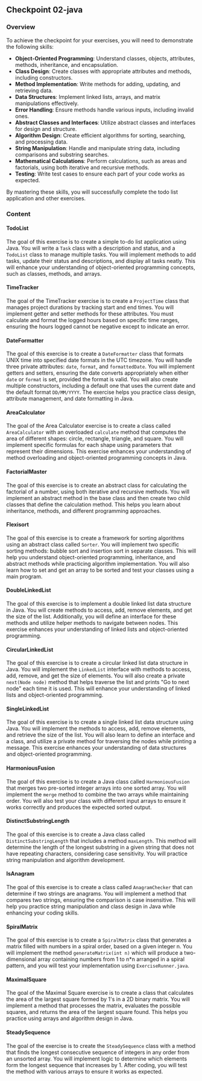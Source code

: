 ## Checkpoint 02-java

### Overview

To achieve the checkpoint for your exercises, you will need to demonstrate the
following skills:

- **Object-Oriented Programming**: Understand classes, objects, attributes,
  methods, inheritance, and encapsulation.
- **Class Design**: Create classes with appropriate attributes and methods,
  including constructors.
- **Method Implementation**: Write methods for adding, updating, and retrieving
  data.
- **Data Structures**: Implement linked lists, arrays, and matrix manipulations
  effectively.
- **Error Handling**: Ensure methods handle various inputs, including invalid
  ones.
- **Abstract Classes and Interfaces**: Utilize abstract classes and interfaces
  for design and structure.
- **Algorithm Design**: Create efficient algorithms for sorting, searching, and
  processing data.
- **String Manipulation**: Handle and manipulate string data, including
  comparisons and substring searches.
- **Mathematical Calculations**: Perform calculations, such as areas and
  factorials, using both iterative and recursive methods.
- **Testing**: Write test cases to ensure each part of your code works as
  expected.

By mastering these skills, you will successfully complete the todo list
application and other exercises.

### Content

#### TodoList

The goal of this exercise is to create a simple to-do list application using
Java. You will write a `Task` class with a description and status, and a
`TodoList` class to manage multiple tasks. You will implement methods to add
tasks, update their status and descriptions, and display all tasks neatly. This
will enhance your understanding of object-oriented programming concepts, such as
classes, methods, and arrays.

#### TimeTracker

The goal of the TimeTracker exercise is to create a `ProjectTime` class that
manages project durations by tracking start and end times. You will implement
getter and setter methods for these attributes. You must calculate and format
the logged hours based on specific time ranges, ensuring the hours logged cannot
be negative except to indicate an error.

#### DateFormatter

The goal of this exercise is to create a `DateFormatter` class that formats UNIX
time into specified date formats in the UTC timezone. You will handle three
private attributes: `date`, `format`, and `formattedDate`. You will implement
getters and setters, ensuring the date converts appropriately when either `date`
or `format` is set, provided the format is valid. You will also create multiple
constructors, including a default one that uses the current date and the default
format `DD/MM/YYYY`. The exercise helps you practice class design, attribute
management, and date formatting in Java.

#### AreaCalculator

The goal of the Area Calculator exercise is to create a class called
`AreaCalculator` with an overloaded `calculate` method that computes the area of
different shapes: circle, rectangle, triangle, and square. You will implement
specific formulas for each shape using parameters that represent their
dimensions. This exercise enhances your understanding of method overloading and
object-oriented programming concepts in Java.

#### FactorialMaster

The goal of this exercise is to create an abstract class for calculating the
factorial of a number, using both iterative and recursive methods. You will
implement an abstract method in the base class and then create two child classes
that define the calculation method. This helps you learn about inheritance,
methods, and different programming approaches.

#### Flexisort

The goal of this exercise is to create a framework for sorting algorithms using
an abstract class called `Sorter`. You will implement two specific sorting
methods: bubble sort and insertion sort in separate classes. This will help you
understand object-oriented programming, inheritance, and abstract methods while
practicing algorithm implementation. You will also learn how to set and get an
array to be sorted and test your classes using a main program.

#### DoubleLinkedList

The goal of this exercise is to implement a double linked list data structure in
Java. You will create methods to access, add, remove elements, and get the size
of the list. Additionally, you will define an interface for these methods and
utilize helper methods to navigate between nodes. This exercise enhances your
understanding of linked lists and object-oriented programming.

#### CircularLinkedList

The goal of this exercise is to create a circular linked list data structure in
Java. You will implement the `LinkedList` interface with methods to access, add,
remove, and get the size of elements. You will also create a private
`next(Node node)` method that helps traverse the list and prints "Go to next
node" each time it is used. This will enhance your understanding of linked lists
and object-oriented programming.

#### SingleLinkedList

The goal of this exercise is to create a single linked list data structure using
Java. You will implement the methods to access, add, remove elements, and
retrieve the size of the list. You will also learn to define an interface and a
class, and utilize a private method for traversing the nodes while printing a
message. This exercise enhances your understanding of data structures and
object-oriented programming.

#### HarmoniousFusion

The goal of this exercise is to create a Java class called `HarmoniousFusion`
that merges two pre-sorted integer arrays into one sorted array. You will
implement the `merge` method to combine the two arrays while maintaining order.
You will also test your class with different input arrays to ensure it works
correctly and produces the expected sorted output.

#### DistinctSubstringLength

The goal of this exercise is to create a Java class called
`DistinctSubstringLength` that includes a method `maxLength`. This method will
determine the length of the longest substring in a given string that does not
have repeating characters, considering case sensitivity. You will practice
string manipulation and algorithm development.

#### IsAnagram

The goal of this exercise is to create a class called `AnagramChecker` that can
determine if two strings are anagrams. You will implement a method that compares
two strings, ensuring the comparison is case insensitive. This will help you
practice string manipulation and class design in Java while enhancing your
coding skills.

#### SpiralMatrix

The goal of this exercise is to create a `SpiralMatrix` class that generates a
matrix filled with numbers in a spiral order, based on a given integer n. You
will implement the method `generateMatrix(int n)` which will produce a
two-dimensional array containing numbers from 1 to n\*n arranged in a spiral
pattern, and you will test your implementation using `ExerciseRunner.java`.

#### MaximalSquare

The goal of the Maximal Square exercise is to create a class that calculates the
area of the largest square formed by 1's in a 2D binary matrix. You will
implement a method that processes the matrix, evaluates the possible squares,
and returns the area of the largest square found. This helps you practice using
arrays and algorithm design in Java.

#### SteadySequence

The goal of the exercise is to create the `SteadySequence` class with a method
that finds the longest consecutive sequence of integers in any order from an
unsorted array. You will implement logic to determine which elements form the
longest sequence that increases by 1. After coding, you will test the method
with various arrays to ensure it works as expected.

